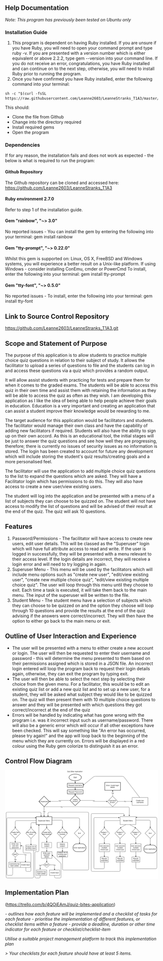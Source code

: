 ## Help Documentation
*Note: This program has previously been tested on Ubuntu only*  

### Installation Guide
1. This program is dependent on having Ruby installed. If you are unsure if you have Ruby, you will need to open your command prompt and type ruby -v. If you are presented with a 
version number which is either equivalent or above 2.2.2, type gem --version into your command line. If you do not receive an error, congratulations, you have Ruby installed and can continue on to the next step, otherwise, you will need to install Ruby prior to running the program.
2. Once you have confirmed you have Ruby installed, enter the following command into your terminal:
```
sh -c "$(curl -fsSL https://raw.githubusercontent.com/Leanne2603/LeanneStranks_T1A3/master/src/run_program.sh)"
```

This should:
- Clone the file from Github
- Change into the directory required
- Install required gems
- Open the program

### Dependencies
If for any reason, the installation fails and does not work as expected - the below is what is required to run the program:
#### Github Repository
The Github repository can be cloned and accessed here: https://github.com/Leanne2603/LeanneStranks_T1A3
#### Ruby environment 2.7.0
Refer to step 1 of the installation guide.
#### Gem "rainbow", "~> 3.0"
No reported issues - You can install the gem by entering the following into your terminal: gem install rainbow
#### Gem "tty-prompt", "~> 0.22.0"
Whilst this gem is supported on: Linux, OS X, FreeBSD and Windows systems, you will experience a better result on a Unix-like platform. 
If using Windows - consider installing ConEmu, cmder or PowerCmd
To install, enter the following into your terminal: gem install tty-prompt
#### Gem "tty-font", "~> 0.5.0"
No reported issues - To install, enter the following into your terminal: gem install tty-font


## Link to Source Control Repository
https://github.com/Leanne2603/LeanneStranks_T1A3.git

## Scope and Statement of Purpose

The purpose of this application is to allow students to practice multiple choice quiz questions in relation to their subject of study. It allows the facilitator to upload a series of questions to file and the students can log in and access these questions via a quiz which provides a random output.

It will allow assist students with practicing for tests and prepare them for when it comes to the graded exams. The students will be able to access this quiz in their own time and assist them with retaining the information as they will be able to access the quiz as often as they wish. I am developing this application as I like the idea of being able to help people achieve their goals in education. Education is a very important and creating an application that can assist a student improve their knowledge would be rewarding to me.

The target audience for this application would be facilitators and students. The facilitator would manage their own class and have the capability of adding new facilitators if required. Students will also have the ability to sign up on their own accord. As this is an educational tool, the initial stages will be just to answer the quiz questions and see how well they are progressing, therefore; there is currently no issues of security issues as no information is stored. The login has been created to account for future any development which will include storing the student's quiz results/creating goals and a more personalised feel.

The facilitator will use the application to add multiple choice quiz questions to the list to expand the questions which are asked. They will have a Facilitator login which has permissions to do this. They will also have access to create a new user/view existing users.

The student will log into the application and be presented with a menu of a list of subjects they can choose to be quizzed on. The student will not have access to modify the list of questions and will be advised of their result at the end of the quiz. The quiz will ask 10 questions.

## Features

1. Password/Permissions - The facilitator will have access to create new users, edit user details. This will be classed as the "Superuser" login which will have full attribute access to read and write. If the user is logged in successfully, they will be presented with a menu relevant to their access level. If the login details are incorrect, they will receive a login error and will need to try logging in again.
2. Superuser Menu - This menu will be used by the facilitators which will include menu options such as "create new user", "edit/view existing user", "create new multiple choice quiz", "edit/view existing multiple choice quiz". The user will loop through this menu until they choose to exit. Each time a task is executed, it will take them back to the main menu. The input of the superuser will be written to the file.
3. Student Menu - The student menu have a selection of subjects which they can choose to be quizzed on and the option they choose will loop through 10 questions and provide the results at the end of the quiz advising if the answers were correct/incorrect. They will then have the option to either go back to the main menu or exit.

## Outline of User Interaction and Experience

- The user will be presented with a menu to either create a new account or login. The user will then be requested to enter their username and password - this will determine the menu presented to them based on their permissions assigned which is stored in a JSON file. An incorrect login entered will loop the program back to request their login details again, otherwise, they can exit the program by typing exit. 
- The user will then be able to select the next step by selecting their choice from the given menu. For a facilitator, this would be to edit an existing quiz list or add a new quiz list and to set up a new user, for a student, they will be asked what subject they would like to be quizzed on. The quiz will then present them with 10 multiple choice questions to answer and they will be presented with which questions they got correct/incorrect at the end of the quiz
- Errors will be handled by indicating what has gone wrong with the program i.e. was it incorrect input such as username/password. There will also be a generic error which will occur if all other exceptions have been checked. This will say something like "An error has occurred, please try again!" and the app will loop back to the beginning of the menu which they are currently on. Errors will be displayed in a red colour using the Ruby gem colorize to distinguish it as an error.

## Control Flow Diagram

![Control Flow Diagram](docs/FlowChartDiagram.png)

## Implementation Plan

(https://trello.com/b/4QOjEAmJ/quiz-bites-application)

*- outlines how each feature will be implemented and a checklist of tasks for each feature*
*- prioritise the implementation of different features, or checklist items within a feature*
*- provide a deadline, duration or other time indicator for each feature or checklist/checklist-item*

*Utilise a suitable project management platform to track this implementation plan*

*> Your checklists for each feature should have at least 5 items.*



